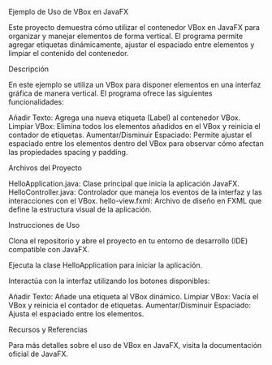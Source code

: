 Ejemplo de Uso de VBox en JavaFX 

Este proyecto demuestra cómo utilizar el contenedor VBox en JavaFX para organizar y manejar elementos de forma vertical. El programa permite agregar etiquetas dinámicamente, ajustar el espaciado entre elementos y limpiar el contenido del contenedor.


Descripción

En este ejemplo se utiliza un VBox para disponer elementos en una interfaz gráfica de manera vertical. El programa ofrece las siguientes funcionalidades:


Añadir Texto: Agrega una nueva etiqueta (Label) al contenedor VBox.
Limpiar VBox: Elimina todos los elementos añadidos en el VBox y reinicia el contador de etiquetas.
Aumentar/Disminuir Espaciado: Permite ajustar el espaciado entre los elementos dentro del VBox para observar cómo afectan las propiedades spacing y padding.


Archivos del Proyecto

HelloApplication.java: Clase principal que inicia la aplicación JavaFX.
HelloController.java: Controlador que maneja los eventos de la interfaz y las interacciones con el VBox.
hello-view.fxml: Archivo de diseño en FXML que define la estructura visual de la aplicación.


Instrucciones de Uso

Clona el repositorio y abre el proyecto en tu entorno de desarrollo (IDE) compatible con JavaFX.

Ejecuta la clase HelloApplication para iniciar la aplicación.

Interactúa con la interfaz utilizando los botones disponibles:


Añadir Texto: 
Añade una etiqueta al VBox dinámico. 
Limpiar VBox: 
Vacía el VBox y reinicia el contador de etiquetas. 
Aumentar/Disminuir Espaciado: 
Ajusta el espaciado entre los elementos. 


Recursos y Referencias

Para más detalles sobre el uso de VBox en JavaFX, visita la documentación oficial de JavaFX.
